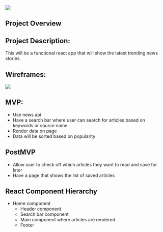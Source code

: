 ![](https://media.giphy.com/media/lf7YrlVZ1PicU/giphy.gif)

## Project Overview

## Project Description:
This will be a functional react app that will show the latest trending news stories.

## Wireframes:
![](https://i.imgur.com/bnteKR9.png)

## MVP:
- Use news api
- Have a search bar where user can search for articles based on keywords or source name
- Render data on page
- Data will be sorted based on popularity 

## PostMVP 
- Allow user to check off which articles they want to read and save for later
- Have a page that shows the list of saved articles

## React Component Hierarchy
- Home component 
    - Header component
    - Search bar component
    - Main component where articles are rendered
    - Footer 
